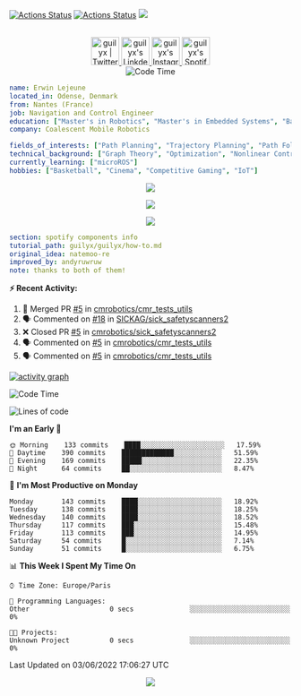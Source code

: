 [![Actions Status](https://github.com/guilyx/guilyx/workflows/wakatime-stats/badge.svg)](https://github.com/guilyx/guilyx/actions)
[![Actions Status](https://github.com/guilyx/guilyx/workflows/update-gh-activity/badge.svg)](https://github.com/guilyx/guilyx/actions)
![](https://visitor-badge.glitch.me/badge?page_id=guilyx.guilyx)

<p align="center">
<br/>
<a href="https://twitter.com/nthofhisname">
  <img alt="guilyx | Twitter" width="50px" src="https://user-images.githubusercontent.com/43545812/144034996-602b144a-16e1-41cc-99e7-c6040b20dcaf.png"/>
</a>
<a href="https://www.linkedin.com/in/erwinlejeune-lkn">
  <img alt="guilyx's LinkdeIN" width="50px" src="https://user-images.githubusercontent.com/43545812/144035037-0f415fc7-9f96-4517-a370-ccc6e78a714b.png" />
</a>
<a href="https://www.instagram.com/nthofhisname">
  <img alt="guilyx's Instagram" width="50px" src="https://user-images.githubusercontent.com/43545812/144035088-0dfb165f-8fe0-4d13-896c-876c29d2b128.png" />
</a>
<a href="https://open.spotify.com/user/11147618695?si=zZFn6uAGRLyoU02lsG50GA">
  <img alt="guilyx's Spotify" width="50px" src="https://user-images.githubusercontent.com/43545812/144035120-1ad5169b-91c7-4078-bef9-6a82c733f373.png" />
</a>
<br>
<img alt="Code Time" src="https://img.shields.io/endpoint?style=flat&url=https://codetime-api.datreks.com/badge/1615?logoColor=white%26project=%26recentMS=0%26showProject=false" />
</p>

```yaml
name: Erwin Lejeune
located_in: Odense, Denmark
from: Nantes (France)
job: Navigation and Control Engineer
education: ["Master's in Robotics", "Master's in Embedded Systems", "Bachelor's in Electronics"]
company: Coalescent Mobile Robotics

fields_of_interests: ["Path Planning", "Trajectory Planning", "Path Following", "Behaviour Planning", "Localization", "Sensor Fusion", "Embedded Systems"]
technical_background: ["Graph Theory", "Optimization", "Nonlinear Control", "Real-Time Systems", "Automated Planning"]
currently_learning: ["microROS"]
hobbies: ["Basketball", "Cinema", "Competitive Gaming", "IoT"]
```

<p align="center">
  <img alig src="https://github-profile-trophy.vercel.app/?username=guilyx&column=6&rank=SSS,SS,S,AAA,AA,A,B,C" />
</p>

<p align="center">
  <a href="https://spotify-github-profile.vercel.app/api/view?uid=11147618695&redirect=true">
    <img src="https://spotify-github-profile.vercel.app/api/view?uid=11147618695&cover_image=true&theme=default&bar_color=e3e3e3&bar_color_cover=true">
  </a>
</p>

<p align="center">
  <img src="https://guilyx.vercel.app/api/top-played">
</p>
 
```yaml
section: spotify components info
tutorial_path: guilyx/guilyx/how-to.md
original_idea: natemoo-re
improved_by: andyruwruw
note: thanks to both of them!
```


**:zap: Recent Activity:**

<!--START_SECTION:activity-->
1. 🎉 Merged PR [#5](https://github.com/cmrobotics/cmr_tests_utils/pull/5) in [cmrobotics/cmr_tests_utils](https://github.com/cmrobotics/cmr_tests_utils)
2. 🗣 Commented on [#18](https://github.com/SICKAG/sick_safetyscanners2/issues/18) in [SICKAG/sick_safetyscanners2](https://github.com/SICKAG/sick_safetyscanners2)
3. ❌ Closed PR [#5](https://github.com/cmrobotics/sick_safetyscanners2/pull/5) in [cmrobotics/sick_safetyscanners2](https://github.com/cmrobotics/sick_safetyscanners2)
4. 🗣 Commented on [#5](https://github.com/cmrobotics/cmr_tests_utils/issues/5) in [cmrobotics/cmr_tests_utils](https://github.com/cmrobotics/cmr_tests_utils)
5. 🗣 Commented on [#5](https://github.com/cmrobotics/cmr_tests_utils/issues/5) in [cmrobotics/cmr_tests_utils](https://github.com/cmrobotics/cmr_tests_utils)
<!--END_SECTION:activity-->

[![activity graph](https://activity-graph.herokuapp.com/graph?username=guilyx&custom_title=Erwin's%20activity%20graph&theme=github-light&hide_border=true)](https://github.com/ashutosh00710/github-readme-activity-graph)

<!--START_SECTION:waka-->
![Code Time](http://img.shields.io/badge/Code%20Time-0%20secs-blue)

![Lines of code](https://img.shields.io/badge/From%20Hello%20World%20I%27ve%20Written-292%20Thousand%20lines%20of%20code-blue)

**I'm an Early 🐤** 

```text
🌞 Morning    133 commits    ████░░░░░░░░░░░░░░░░░░░░░   17.59% 
🌆 Daytime    390 commits    █████████████░░░░░░░░░░░░   51.59% 
🌃 Evening    169 commits    █████░░░░░░░░░░░░░░░░░░░░   22.35% 
🌙 Night      64 commits     ██░░░░░░░░░░░░░░░░░░░░░░░   8.47%

```
📅 **I'm Most Productive on Monday** 

```text
Monday       143 commits    ████░░░░░░░░░░░░░░░░░░░░░   18.92% 
Tuesday      138 commits    ████░░░░░░░░░░░░░░░░░░░░░   18.25% 
Wednesday    140 commits    ████░░░░░░░░░░░░░░░░░░░░░   18.52% 
Thursday     117 commits    ███░░░░░░░░░░░░░░░░░░░░░░   15.48% 
Friday       113 commits    ███░░░░░░░░░░░░░░░░░░░░░░   14.95% 
Saturday     54 commits     █░░░░░░░░░░░░░░░░░░░░░░░░   7.14% 
Sunday       51 commits     █░░░░░░░░░░░░░░░░░░░░░░░░   6.75%

```


📊 **This Week I Spent My Time On** 

```text
⌚︎ Time Zone: Europe/Paris

💬 Programming Languages: 
Other                    0 secs              ░░░░░░░░░░░░░░░░░░░░░░░░░   0%

🐱‍💻 Projects: 
Unknown Project          0 secs              ░░░░░░░░░░░░░░░░░░░░░░░░░   0%

```


 Last Updated on 03/06/2022 17:06:27 UTC
<!--END_SECTION:waka-->

<p align="center">
  <img src="https://capsule-render.vercel.app/api?type=waving&color=gradient&height=60&section=footer"/>
</p>
